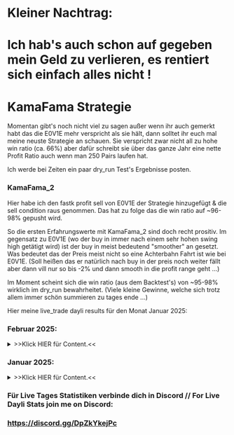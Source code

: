 # Kleiner Nachtrag:

# Ich hab's auch schon auf gegeben mein Geld zu verlieren, es rentiert sich einfach alles nicht !

# KamaFama Strategie

Momentan gibt's noch nicht viel zu sagen außer wenn ihr auch gemerkt habt das die E0V1E mehr verspricht als sie hält, dann solltet ihr euch mal meine neuste Strategie an schauen. Sie verspricht zwar nicht all zu hohe win ratio (ca. 66%) aber dafür schreibt sie über das ganze Jahr eine nette Profit Ratio auch wenn man 250 Pairs laufen hat.

Ich werde bei Zeiten ein paar dry_run Test's Ergebnisse posten.

### KamaFama_2

Hier habe ich den fastk profit sell von E0V1E der Strategie hinzugefügt & die sell condition raus genommen. Das hat zu folge das die win ratio auf ~96-98% gepusht wird.

So die ersten Erfahrungswerte mit KamaFama_2 sind doch recht prositiv. Im gegensatz zu E0V1E (wo der buy in immer nach einem sehr hohen swing high getätigt wird) ist der buy in meist bedeutend "smoother" an gesetzt. Was bedeutet das der Preis meist nicht so eine Achterbahn Fahrt ist wie bei E0V1E. (Soll heißen das er natürlich nach buy in der preis noch weiter fällt aber dann vill nur so bis -2% und dann smooth in die profit range geht ...)

Im Moment scheint sich die win ratio (aus dem Backtest's) von ~95-98% wirklich im dry_run bewahrheitet. (Viele kleine Gewinne, welche sich trotz allem immer schön summieren zu tages ende ...)

Hier meine live_trade dayli results für den Monat Januar 2025:

### Februar 2025:

<details>
<summary>>>Klick HIER für Content.<<</summary>

* Day ----- (count) ---- USDT ------- Profit %
* 2025-02-06 (1) _______ 3,619 ________ 1.24%
* 2025-02-05 (3) _______ 6,296 ________ 2.20%
* 2025-02-04 (2) ______ -20,53 _______ -6.70%
* 2025-02-03 (2) ______ 12,465 ________ 4.23%
* 2025-02-02 (6) ______ -50,74 ______ -14.69%
* 2025-02-01 (5) ______ -28,72 _______ -7.67%

</details>

### Januar 2025:

<details>
<summary>>>Klick HIER für Content.<<</summary>

* 2025-01-01 (92) _____ 105,2 _______ 31.32%
* Day ----- (count) ---- USDT ------- Profit %
* 2025-01-31 (3) ______ 22,56 ________ 6,61%
* 2025-01-30 (0) ______ 0 ____________ 0%
* 2025-01-29 (4) ______ 25,98 ________ 7.61%
* 2025-01-28 (7) ______ 9,831 ________ 2.90%
* 2025-01-27 (8) ______ 13,35 ________ 4.11%
* 2025-01-26 (1) ______ 0,268 ________ 0.08%
* 2025-01-25 (1) ______ 0,613 ________ 0.19%
* 2025-01-24 (0) ______ 0 ____________ 0%
* 2025-01-23 (0) ______ 0 ____________ 0%
* 2025-01-22 (2) ______ 5,083 ________ 3.55%
* 2025-01-21 (1) ______ 0,266 ________ 0.19%
* 2025-01-20 (0) ______ 0 ____________ 0%
* 2025-01-19 (5) _____ -11,09 _______ -6.35%
* 2025-01-18 (7) _____ -10,43 _______ -5.63%
* 2025-01-17 (1) ______ 2,419 ________ 1.32%
* 2025-01-16 (0) ______ 0 ____________ 0%
* 2025-01-15 (2) ______ 2,811 ________ 1.56%
* 2025-01-14 (3) ______ 1,405 ________ 0.78%
* 2025-01-13 (10) _____ 1,567 ________ 0.88%
* 2025-01-12 (2) ______ -3,17 _______ -1.75%
* 2025-01-11 (2) ______ -1,8 ________ -0.98%
* 2025-01-10 (4) ______ 3,729 ________ 2.08%
* 2025-01-09 (6) ______ 5,755 ________ 3.31%
* 2025-01-08 (7) ______ 2,938 ________ 1.79%
* 2025-01-07 (7) ______ 5,562 ________ 3.50%
* 2025-01-06 (3) ______ 4,247 ________ 2.74%
* 2025-01-05 (2) ______ 2,261 ________ 1.47%
* 2025-01-04 (1) ______ 0,413 ________ 0.27%
* 2025-01-03 (1) ______ 6,797 ________ 0.36%
* 2025-01-02 (1) ______ 6,484 ________ 0.34%
* 2025-01-01 (1) ______ 7,351 ________ 0.39%

</details>

### Für Live Tages Statistiken verbinde dich in Discord // For Live Dayli Stats join me on Discord:

### https://discord.gg/DpZkYkejPc

